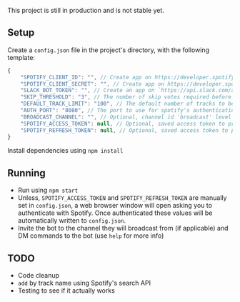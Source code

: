 This project is still in production and is not stable yet.

## Setup

Create a `config.json` file in the project's directory, with the following template:

```js
{
    "SPOTIFY_CLIENT_ID": "", // Create app on https://developer.spotify.com and retieve from dashboard
    "SPOTIFY_CLIENT_SECRET": "", // Create app on https://developer.spotify.com and retieve from dashboard
    "SLACK_BOT_TOKEN": "", // Create an app on `https://api.slack.com/apps/`, include a bot user, add to your workplace and retrieve the `Bot User OAuth Access Token` under `OAuth & Permissions`
    "SKIP_THRESHOLD": "3", // The number of skip votes required before a song is skipped
    "DEFAULT_TRACK_LIMIT": "100", // The default number of tracks to be added from a playlist or album (max is 100)
    "AUTH_PORT": "8080", // The port to use for spotify's authentication flow. Ensure the URL http://localhost:AUTH_PORT/callback is whitelisted on your spotify app
    "BROADCAST_CHANNEL": "", // Optional, channel id 'broadcast' level messages are sent to, otherwise they are DM'd to the command sender
    "SPOTIFY_ACCESS_TOKEN": null, // Optional, saved access token to prevent the need to authenticate through a browser
    "SPOTIFY_REFRESH_TOKEN": null, // Optional, saved access token to prevent the need to authenticate through a browser
}
```

Install dependencies using `npm install`

## Running

- Run using `npm start`
- Unless, `SPOTIFY_ACCESS_TOKEN` and `SPOTIFY_REFRESH_TOKEN` are manually set in `config.json`, a web browser window will open asking you to authenticate with Spotify. Once authenticated these values will be automatically written to `config.json`.
- Invite the bot to the channel they will broadcast from (if applicable) and DM commands to the bot (use `help` for more info)

## TODO

- Code cleanup
- `add` by track name using Spotify's search API
- Testing to see if it actually works
